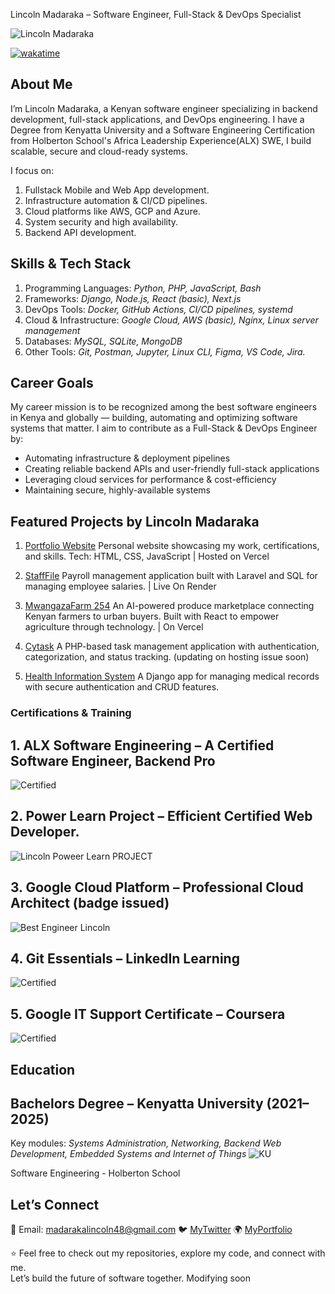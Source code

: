 Lincoln Madaraka – Software Engineer, Full-Stack & DevOps Specialist
<p align="left"><img src="https://komarev.com/ghpvc/?username=Lincoln-Madaraka&label=Profile%20views&color=0e75b6&style=flat" alt="Lincoln Madaraka" /></p>

[![wakatime](https://wakatime.com/badge/user/c1bac4c9-c60a-4d0f-bf5e-78ee4d291507.svg)](https://wakatime.com/@c1bac4c9-c60a-4d0f-bf5e-78ee4d291507)

## About Me
I’m Lincoln Madaraka, a Kenyan software engineer specializing in backend development, full-stack applications, and DevOps engineering.
I have a Degree from Kenyatta University and a Software Engineering Certification from Holberton School's Africa Leadership Experience(ALX) SWE, I build scalable, secure and cloud-ready systems.

I focus on:
1. Fullstack Mobile and Web App development.
2. Infrastructure automation & CI/CD pipelines.
3. Cloud platforms like AWS, GCP and Azure.
4. System security and high availability.
5. Backend API development.

## Skills & Tech Stack

1. Programming Languages: *Python, PHP, JavaScript, Bash*
2. Frameworks: *Django, Node.js, React (basic), Next.js*
3. DevOps Tools: *Docker, GitHub Actions, CI/CD pipelines, systemd*
4. Cloud & Infrastructure: *Google Cloud, AWS (basic), Nginx, Linux server management*
5. Databases: *MySQL, SQLite, MongoDB*
6. Other Tools: *Git, Postman, Jupyter, Linux CLI, Figma, VS Code, Jira.*

## Career Goals
My career mission is to be recognized among the best software engineers in Kenya and globally — building, automating and optimizing software systems that matter.
I aim to contribute as a Full-Stack & DevOps Engineer by:

- Automating infrastructure & deployment pipelines
- Creating reliable backend APIs and user-friendly full-stack applications
- Leveraging cloud services for performance & cost-efficiency
- Maintaining secure, highly-available systems


## Featured Projects by Lincoln Madaraka
1. [Portfolio Website](https://lincoln-madaraka-portfolio.vercel.app/)
Personal website showcasing my work, certifications, and skills.
Tech: HTML, CSS, JavaScript | Hosted on Vercel

2. [StaffFile](https://payroll-manager.onrender.com/) 
Payroll management application built with Laravel and SQL for managing employee salaries. | Live On Render

3. [MwangazaFarm 254](https://mwangazafarm254.vercel.app/)
An AI-powered produce marketplace connecting Kenyan farmers to urban buyers.
Built with React to empower agriculture through technology. | On Vercel

4. [Cytask](https://cytask-system.onrender.com/)
A PHP-based task management application with authentication, categorization, and status tracking.
(updating on hosting issue soon)

5. [Health Information System](https://health-information-syst.onrender.com/login)
A Django app for managing medical records with secure authentication and CRUD features.


### Certifications & Training
## 1. ALX Software Engineering –  A Certified Software Engineer, Backend Pro
![Certified](project-3.png)
## 2. Power Learn Project – Efficient Certified Web Developer.
![Lincoln Poweer Learn PROJECT](project-5.jpeg)
## 3. Google Cloud Platform – Professional Cloud Architect (badge issued)
![Best Engineer Lincoln](GCP_CERT.png)
## 4. Git Essentials – LinkedIn Learning
![Certified](AI_FOR_CYB.png)
## 5. Google IT Support Certificate – Coursera
![Certified](project-11.png)

## Education
## Bachelors Degree – Kenyatta University (2021–2025)
Key modules: *Systems Administration, Networking, Backend Web Development, Embedded Systems and Internet of Things*
![KU](<Kenyatta University.png>)

Software Engineering - Holberton School


## Let’s Connect
📧 Email: madarakalincoln48@gmail.com
🐦 [MyTwitter](https://twitter.com/syntaxrtx)
🌍 [MyPortfolio](https://lincoln-madaraka-portfolio.vercel.app/)


⭐️ Feel free to check out my repositories, explore my code, and connect with me.  
Let’s build the future of software together. Modifying soon

